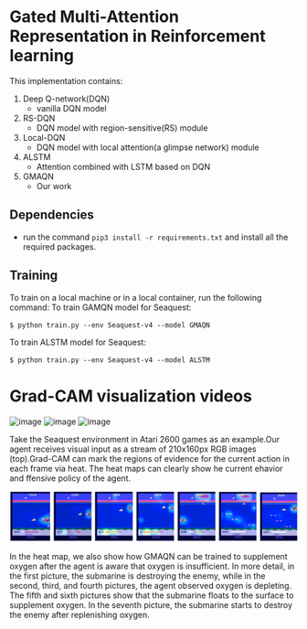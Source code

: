 # Gated Multi-Attention Representation in Reinforcement learning

This implementation contains:

1. Deep Q-network(DQN)
    - vanilla DQN model
2. RS-DQN
    - DQN model with region-sensitive(RS) module
3. Local-DQN
    - DQN model with local attention(a glimpse network) module
4. ALSTM
    - Attention combined with LSTM based on DQN
5. GMAQN
    - Our work
    
## Dependencies

* run the command `pip3 install -r requirements.txt` and install all the required packages.

## Training

To train on a local machine or in a local container, run the following command:
To train GAMQN model for Seaquest:

    $ python train.py --env Seaquest-v4 --model GMAQN
    
To train ALSTM model for Seaquest:

    $ python train.py --env Seaquest-v4 --model ALSTM

# Grad-CAM visualization videos

![image](https://github.com/DMU-XMU/Gated-Multi-Attention-in-RL/blob/main/Visualize/seaquest_agent1.gif)
![image](https://github.com/DMU-XMU/Gated-Multi-Attention-in-RL/blob/main/Visualize/seaquest_agent2.gif)
![image](https://github.com/DMU-XMU/Gated-Multi-Attention-in-RL/blob/main/Visualize/seaquest_agent3.gif)


Take the Seaquest environment in Atari 2600 games as an example.Our agent receives visual input as a stream of 210x160px RGB images (top).Grad-CAM can mark the
regions of evidence for the current action in each frame via heat. The heat maps can clearly show he current ehavior
and ffensive policy of the agent.

![image](https://github.com/DMU-XMU/Gated-Multi-Attention-in-RL/blob/main/Visualize/heat_maps.png)

In the heat map, we also show how GMAQN can be trained to supplement oxygen after the agent is aware that oxygen is insufficient. In more detail, in the first picture, the submarine is destroying the enemy, while in the second, third, and fourth pictures,  the agent observed oxygen is depleting. The fifth and sixth pictures show that the submarine floats to the surface to supplement oxygen. In the seventh picture, the submarine starts to destroy the enemy after replenishing oxygen.




















